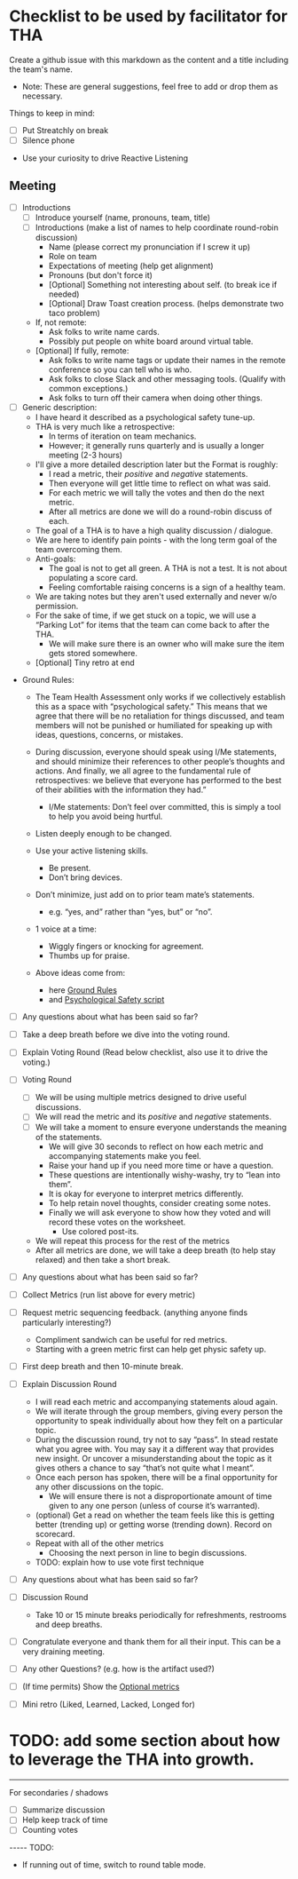 # Checklist to be used by facilitator for THA
Create a github issue with this markdown as the content and a title including the team's name.
- Note: These are general suggestions, feel free to add or drop them as necessary.

Things to keep in mind:
- [ ] Put Streatchly on break
- [ ] Silence phone
- Use your curiosity to drive Reactive Listening

## Meeting
- [ ] Introductions
    - [ ] Introduce yourself (name, pronouns, team, title)
    - [ ] Introductions (make a list of names to help coordinate round-robin discussion)
        - Name (please correct my pronunciation if I screw it up)
        - Role on team
        - Expectations of meeting (help get alignment)
        - Pronouns (but don't force it)
        - [Optional] Something not interesting about self. (to break ice if needed)
        - [Optional] Draw Toast creation process. (helps demonstrate two taco problem)
    - If, not remote:
        - Ask folks to write name cards.
        - Possibly put people on white board around virtual table.
    - [Optional] If fully, remote: 
        - Ask folks to write name tags or update their names in the remote conference so you can tell who is who.
        - Ask folks to close Slack and other messaging tools. (Qualify with common exceptions.)
        - Ask folks to turn off their camera when doing other things.
- [ ] Generic description:
    - I have heard it described as a psychological safety tune-up.
    - THA is very much like a retrospective:
        - In terms of iteration on team mechanics.
        - However; it generally runs quarterly and is usually a longer meeting (2-3 hours)
    - I'll give a more detailed description later but the Format is roughly:
        - I read a metric, their *positive* and *negative* statements.
        - Then everyone will get little time to reflect on what was said.
        - For each metric we will tally the votes and then do the next metric.
        - After all metrics are done we will do a round-robin discuss of each.
    - The goal of a THA is to have a high quality discussion / dialogue.
    - We are here to identify pain points - with the long term goal of the team overcoming them.
    - Anti-goals:
        - The goal is not to get all green. A THA is not a test. It is not about populating a score card.
        - Feeling comfortable raising concerns is a sign of a healthy team.
    - We are taking notes but they aren't used externally and never w/o permission.
    - For the sake of time, if we get stuck on a topic, we will use a “Parking Lot” for items that the team can come back to after the THA.
        - We will make sure there is an owner who will make sure the item gets stored somewhere.
    - [Optional] Tiny retro at end
    
- Ground Rules:
    - The Team Health Assessment only works if we collectively establish this as a space with “psychological safety.” This means that we agree that there will be no retaliation for things discussed, and team members will not be punished or humiliated for speaking up with ideas, questions, concerns, or mistakes.
    - During discussion, everyone should speak using I/Me statements, and should minimize their references to other people’s thoughts and actions. And finally, we all agree to the fundamental rule of retrospectives: we believe that everyone has performed to the best of their abilities with the information they had.”
        - I/Me statements: Don’t feel over committed, this is simply a tool to help you avoid being hurtful.
    - Listen deeply enough to be changed.
    - Use your active listening skills.
        - Be present.
        - Don’t bring devices.
    - Don’t minimize, just add on to prior team mate’s statements.
        - e.g. “yes, and” rather than “yes, but” or “no”.
    - 1 voice at a time:
        - Wiggly fingers or knocking for agreement.
        - Thumbs up for praise.
   
    - Above ideas come from:
        - here [Ground Rules](https://docs.google.com/document/d/18Q9uand09WHwiWZO21A9rD6S-3953CqP0v-xEj-xSCg/edit#heading=h.3f96t1973epx)
        - and [Psychological Safety script](https://docs.google.com/document/d/18Q9uand09WHwiWZO21A9rD6S-3953CqP0v-xEj-xSCg/edit#heading=h.skek14hxa5vk)
   
- [ ] Any questions about what has been said so far?

- [ ] Take a deep breath before we dive into the voting round.

- [ ] Explain Voting Round (Read below checklist, also use it to drive the voting.)
- [ ] Voting Round
    - [ ] We will be using multiple metrics designed to drive useful discussions.
    - [ ] We will read the metric and its *positive* and *negative* statements. 
    - [ ] We will take a moment to ensure everyone understands the meaning of the statements.
        - We will give 30 seconds to reflect on how each metric and accompanying statements make you feel.
        - Raise your hand up if you need more time or have a question.
        - These questions are intentionally wishy-washy, try to “lean into them”.
        - It is okay for everyone to interpret metrics differently.
        - To help retain novel thoughts, consider creating some notes.
        - Finally we will ask everyone to show how they voted and will record these votes on the worksheet.
            - Use colored post-its.
    - We will repeat this process for the rest of the metrics
    - After all metrics are done, we will take a deep breath (to help stay relaxed) and then take a short break.

- [ ] Any questions about what has been said so far?

- [ ] Collect Metrics (run list above for every metric)
- [ ] Request metric sequencing feedback. (anything anyone finds particularly interesting?)
    - Compliment sandwich can be useful for red metrics.
    - Starting with a green metric first can help get physic safety up.
- [ ] First deep breath and then 10-minute break.
        
- [ ] Explain Discussion Round
    - I will read each metric and accompanying statements aloud again.
    - We will iterate through the group members, giving every person the opportunity to speak individually about how they felt on a particular topic.
    - During the discussion round, try not to say “pass”. In stead restate what you agree with. You may say it a different way that provides new insight. Or uncover a misunderstanding about the topic as it gives others a chance to say “that’s not quite what I meant”.
    - Once each person has spoken, there will be a final opportunity for any other discussions on the topic. 
        - We will ensure there is not a disproportionate amount of time given to any one person (unless of course it’s warranted). 
    - (optional) Get a read on whether the team feels like this is getting better (trending up) or getting worse (trending down). Record on scorecard.
    - Repeat with all of the other metrics
        - Choosing the next person in line to begin discussions.
    - TODO: explain how to use vote first technique
  
- [ ] Any questions about what has been said so far?

- [ ] Discussion Round
    - Take 10 or 15 minute breaks periodically for refreshments, restrooms and deep breaths.
  
- [ ] Congratulate everyone and thank them for all their input. This can be a very draining meeting.
  

- [ ] Any other Questions? (e.g. how is the artifact used?)
- [ ] (If time permits) Show the [Optional metrics](https://docs.google.com/spreadsheets/d/1d98EX4P0dyl99Pd9jJN6nZ4QvBm0GIKhD2RZkgnF03w/edit#gid=1805229700)
- [ ] Mini retro (Liked, Learned, Lacked, Longed for)

# TODO: add some section about how to leverage the THA into growth.

---
For secondaries / shadows
- [ ] Summarize discussion
- [ ] Help keep track of time
- [ ] Counting votes

----- TODO:
- If running out of time, switch to round table mode.
